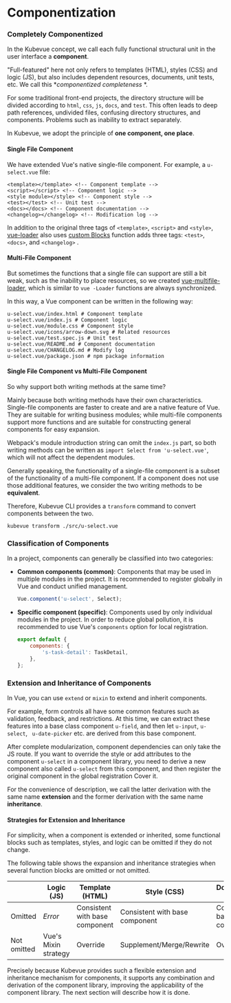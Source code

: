 # Componentization

### Completely Componentized

In the Kubevue concept, we call each fully functional structural unit in the user interface a **component**.

"Full-featured" here not only refers to templates (HTML), styles (CSS) and logic (JS), but also includes dependent resources, documents, unit tests, etc. We call this **componentized completeness* *.

For some traditional front-end projects, the directory structure will be divided according to `html`, `css`, `js`, `docs`, and `test`. This often leads to deep path references, undivided files, confusing directory structures, and components. Problems such as inability to extract separately.

In Kubevue, we adopt the principle of **one component, one place**.

#### Single File Component

We have extended Vue's native single-file component. For example, a `u-select.vue` file:

```xhtml
<template></template> <!-- Component template -->
<script></script> <!-- Component logic -->
<style module></style> <!-- Component style -->
<test></test> <!-- Unit test -->
<docs></docs> <!-- Component documentation -->
<changelog></changelog> <!-- Modification log -->
```

In addition to the original three tags of `<template>`, `<script>` and `<style>`, [vue-loader](https://github.com/vuejs/vue-loader) also uses [custom Blocks](https://vue-loader.vuejs.org/en-us/configurations/custom-blocks.html) function adds three tags: `<test>`, `<docs>`, and `<changelog>` .

#### Multi-File Component

But sometimes the functions that a single file can support are still a bit weak, such as the inability to place resources, so we created [vue-multifile-loader](https://github.com/kubevue/vue-multifile-loader), which is similar to `vue -Loader` functions are always synchronized.

In this way, a Vue component can be written in the following way:

```
u-select.vue/index.html # Component template
u-select.vue/index.js # Component logic
u-select.vue/module.css # Component style
u-select.vue/icons/arrow-down.svg # Related resources
u-select.vue/test.spec.js # Unit test
u-select.vue/README.md # Component documentation
u-select.vue/CHANGELOG.md # Modify log
u-select.vue/package.json # npm package information
```

#### Single File Component vs Multi-File Component

So why support both writing methods at the same time?

Mainly because both writing methods have their own characteristics. Single-file components are faster to create and are a native feature of Vue. They are suitable for writing business modules; while multi-file components support more functions and are suitable for constructing general components for easy expansion.

Webpack's module introduction string can omit the `index.js` part, so both writing methods can be written as `import Select from 'u-select.vue'`, which will not affect the dependent modules.

Generally speaking, the functionality of a single-file component is a subset of the functionality of a multi-file component. If a component does not use those additional features, we consider the two writing methods to be **equivalent**.

Therefore, Kubevue CLI provides a `transform` command to convert components between the two.

``` shell
kubevue transform ./src/u-select.vue
```

<!-- Consistency -->

### Classification of Components

In a project, components can generally be classified into two categories:

- **Common components (common)**: Components that may be used in multiple modules in the project. It is recommended to register globally in Vue and conduct unified management.

    ``` javascript
    Vue.component('u-select', Select);
    ```

- **Specific component (specific)**: Components used by only individual modules in the project. In order to reduce global pollution, it is recommended to use Vue's `components` option for local registration.

    ``` javascript
    export default {
        components: {
            's-task-detail': TaskDetail,
        },
    };
    ```

### Extension and Inheritance of Components

In Vue, you can use `extend` or `mixin` to extend and inherit components.

For example, form controls all have some common features such as validation, feedback, and restrictions. At this time, we can extract these features into a base class component `u-field`, and then let `u-input`, `u-select`, ` u-date-picker` etc. are derived from this base component.

After complete modularization, component dependencies can only take the JS route. If you want to override the style or add attributes to the component `u-select` in a component library, you need to derive a new component also called `u-select` from this component, and then register the original component in the global registration Cover it.

For the convenience of description, we call the latter derivation with the same name **extension** and the former derivation with the same name **inheritance**.

#### Strategies for Extension and Inheritance

For simplicity, when a component is extended or inherited, some functional blocks such as templates, styles, and logic can be omitted if they do not change.

The following table shows the expansion and inheritance strategies when several function blocks are omitted or not omitted.

| | Logic (JS) | Template (HTML) | Style (CSS) | Documentation (Docs) |
| ----- | --------- | ---------- | ---------- | ---------- |
| Omitted | *Error* | Consistent with base component | Consistent with base component | Consistent with base component |
| Not omitted | Vue's Mixin strategy | Override | Supplement/Merge/Rewrite | Override |

Precisely because Kubevue provides such a flexible extension and inheritance mechanism for components, it supports any combination and derivation of the component library, improving the applicability of the component library. The next section will describe how it is done.
